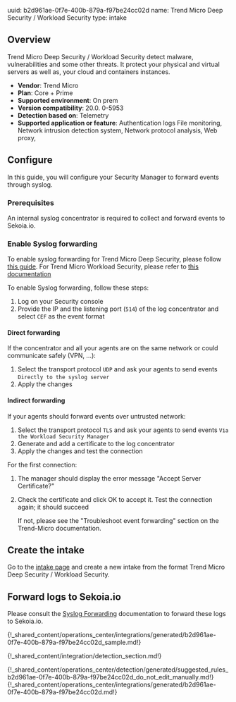 uuid: b2d961ae-0f7e-400b-879a-f97be24cc02d
name: Trend Micro Deep Security / Workload Security
type: intake

## Overview

Trend Micro Deep Security / Workload Security detect malware, vulnerabilities and some other threats.
It protect your physical and virtual servers as well as, your cloud and containers instances.

- **Vendor**: Trend Micro
- **Plan**: Core + Prime
- **Supported environment**: On prem 
- **Version compatibility**: 20.0. 0-5953 
- **Detection based on**: Telemetry
- **Supported application or feature**: Authentication logs	File monitoring, Network intrusion detection system, Network protocol analysis, Web proxy, 


## Configure

In this guide, you will configure your Security Manager to forward events through syslog.

### Prerequisites

An internal syslog concentrator is required to collect and forward events to Sekoia.io.

### Enable Syslog forwarding

To enable syslog forwarding for Trend Micro Deep Security, please follow [this guide](https://help.deepsecurity.trendmicro.com/20_0/on-premise/event-syslog.html).
For Trend Micro Workload Security, please refer to [this documentation](https://cloudone.trendmicro.com/docs/workload-security/event-syslog/)

To enable Syslog forwarding, follow these steps: 

1. Log on your Security console
2. Provide the IP and the listening port (`514`) of the log concentrator and select `CEF` as the event format

#### Direct forwarding

If the concentrator and all your agents are on the same network or could communicate safely (VPN, ...):

1. Select the transport protocol `UDP` and ask your agents to send events `Directly to the syslog server` 
2. Apply the changes

#### Indirect forwarding

If your agents should forward events over untrusted network:

1. Select the transport protocol `TLS` and ask your agents to send events `Via the Workload Security Manager`
2. Generate and add a certificate to the log concentrator
3. Apply the changes and test the connection

For the first connection:

1. The manager should display the error message "Accept Server Certificate?"
2. Check the certificate and click OK to accept it. Test the connection again; it should succeed

   If not, please see the "Troubleshoot event forwarding" section on the Trend-Micro documentation.


## Create the intake

Go to the [intake page](https://app.sekoia.io/operations/intakes) and create a new intake from the format Trend Micro Deep Security / Workload Security.


## Forward logs to Sekoia.io

Please consult the [Syslog Forwarding](/integration/ingestion_methods/syslog/sekoiaio_forwarder) documentation to forward these logs to Sekoia.io.

{!_shared_content/operations_center/integrations/generated/b2d961ae-0f7e-400b-879a-f97be24cc02d_sample.md!}


{!_shared_content/integration/detection_section.md!}

{!_shared_content/operations_center/detection/generated/suggested_rules_b2d961ae-0f7e-400b-879a-f97be24cc02d_do_not_edit_manually.md!}
{!_shared_content/operations_center/integrations/generated/b2d961ae-0f7e-400b-879a-f97be24cc02d.md!}


